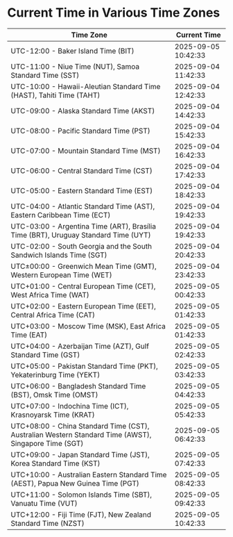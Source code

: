 # Current Time in Various Time Zones

| Time Zone | Current Time |
|-----------|--------------|
| UTC-12:00 - Baker Island Time (BIT) | 2025-09-05 10:42:33 |
| UTC-11:00 - Niue Time (NUT), Samoa Standard Time (SST) | 2025-09-04 11:42:33 |
| UTC-10:00 - Hawaii-Aleutian Standard Time (HAST), Tahiti Time (TAHT) | 2025-09-04 12:42:33 |
| UTC-09:00 - Alaska Standard Time (AKST) | 2025-09-04 14:42:33 |
| UTC-08:00 - Pacific Standard Time (PST) | 2025-09-04 15:42:33 |
| UTC-07:00 - Mountain Standard Time (MST) | 2025-09-04 16:42:33 |
| UTC-06:00 - Central Standard Time (CST) | 2025-09-04 17:42:33 |
| UTC-05:00 - Eastern Standard Time (EST) | 2025-09-04 18:42:33 |
| UTC-04:00 - Atlantic Standard Time (AST), Eastern Caribbean Time (ECT) | 2025-09-04 19:42:33 |
| UTC-03:00 - Argentina Time (ART), Brasília Time (BRT), Uruguay Standard Time (UYT) | 2025-09-04 19:42:33 |
| UTC-02:00 - South Georgia and the South Sandwich Islands Time (SGT) | 2025-09-04 20:42:33 |
| UTC±00:00 - Greenwich Mean Time (GMT), Western European Time (WET) | 2025-09-04 23:42:33 |
| UTC+01:00 - Central European Time (CET), West Africa Time (WAT) | 2025-09-05 00:42:33 |
| UTC+02:00 - Eastern European Time (EET), Central Africa Time (CAT) | 2025-09-05 01:42:33 |
| UTC+03:00 - Moscow Time (MSK), East Africa Time (EAT) | 2025-09-05 01:42:33 |
| UTC+04:00 - Azerbaijan Time (AZT), Gulf Standard Time (GST) | 2025-09-05 02:42:33 |
| UTC+05:00 - Pakistan Standard Time (PKT), Yekaterinburg Time (YEKT) | 2025-09-05 03:42:33 |
| UTC+06:00 - Bangladesh Standard Time (BST), Omsk Time (OMST) | 2025-09-05 04:42:33 |
| UTC+07:00 - Indochina Time (ICT), Krasnoyarsk Time (KRAT) | 2025-09-05 05:42:33 |
| UTC+08:00 - China Standard Time (CST), Australian Western Standard Time (AWST), Singapore Time (SGT) | 2025-09-05 06:42:33 |
| UTC+09:00 - Japan Standard Time (JST), Korea Standard Time (KST) | 2025-09-05 07:42:33 |
| UTC+10:00 - Australian Eastern Standard Time (AEST), Papua New Guinea Time (PGT) | 2025-09-05 08:42:33 |
| UTC+11:00 - Solomon Islands Time (SBT), Vanuatu Time (VUT) | 2025-09-05 09:42:33 |
| UTC+12:00 - Fiji Time (FJT), New Zealand Standard Time (NZST) | 2025-09-05 10:42:33 |
